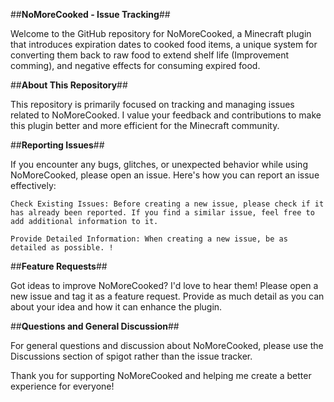 ##**NoMoreCooked - Issue Tracking**##

Welcome to the GitHub repository for NoMoreCooked, a Minecraft plugin that introduces expiration dates to cooked food items, a unique system for converting them back to raw food to extend shelf life (Improvement comming), and negative effects for consuming expired food.


##**About This Repository**##

This repository is primarily focused on tracking and managing issues related to NoMoreCooked. I value your feedback and contributions to make this plugin better and more efficient for the Minecraft community.


##**Reporting Issues**##

If you encounter any bugs, glitches, or unexpected behavior while using NoMoreCooked, please open an issue. Here's how you can report an issue effectively:

    Check Existing Issues: Before creating a new issue, please check if it has already been reported. If you find a similar issue, feel free to add additional information to it.

    Provide Detailed Information: When creating a new issue, be as detailed as possible. !


##**Feature Requests**##

Got ideas to improve NoMoreCooked? I'd love to hear them! Please open a new issue and tag it as a feature request. Provide as much detail as you can about your idea and how it can enhance the plugin.


##**Questions and General Discussion**##

For general questions and discussion about NoMoreCooked, please use the Discussions section of spigot rather than the issue tracker.


Thank you for supporting NoMoreCooked and helping me create a better experience for everyone!
